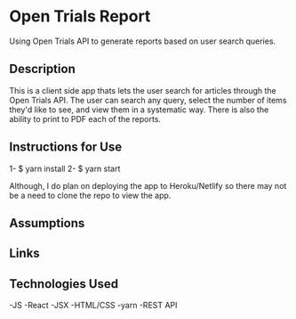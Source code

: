 # Open Trials Report
Using Open Trials API to generate reports based on user search queries.

## Description
This is a client side app thats lets the user search for articles through the Open Trials API. The user can search any query, select the number of items they'd like to see, and view them in a systematic way. There is also the ability to print to PDF each of the reports.

## Instructions for Use
1- $ yarn install
2- $ yarn start

Although, I do plan on deploying the app to Heroku/Netlify so there may not be a need to clone the repo to view the app.

## Assumptions

## Links

## Technologies Used
-JS
-React
-JSX
-HTML/CSS
-yarn
-REST API